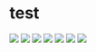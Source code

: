 # test

<img src="https://img.shields.io/badge/-JAVA%2011-00A7BB?style=for-the-badge&logo=java&logoColor=white"> <img src="https://img.shields.io/badge/-SPRING%20BOOT%202.7.5-6eb442?style=for-the-badge&logo=spring&logoColor=white"> <img src="https://img.shields.io/badge/-SPRING%20SECURITY-1a5900?style=for-the-badge&logo=spring&logoColor=white"> <img src="https://img.shields.io/badge/-SPRING%20WEB-397200?style=for-the-badge&logo=spring&logoColor=white"> <img src="https://img.shields.io/badge/-SPRING%20DATA%20JPA-8db411?style=for-the-badge&logo=spring&logoColor=white"> <img src="https://img.shields.io/badge/-MYSQL-e48e00?style=for-the-badge&logo=mysql&logoColor=white"> <img src="https://img.shields.io/badge/-ANGULAR-c41829?style=for-the-badge&logo=angular&logoColor=white">
